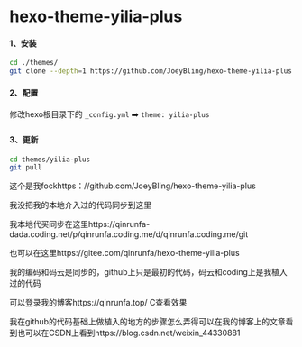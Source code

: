 hexo-theme-yilia-plus
================

#### 1、安装

```bash
cd ./themes/
git clone --depth=1 https://github.com/JoeyBling/hexo-theme-yilia-plus.git ./yilia-plus
```

#### 2、配置

修改hexo根目录下的 `_config.yml`  ➡️  `theme: yilia-plus`

#### 3、更新

```bash
cd themes/yilia-plus
git pull
```

这个是我fockhttps：//github.com/JoeyBling/hexo-theme-yilia-plus


我没把我的本地介入过的代码同步到这里

我本地代买同步在这里https://qinrunfa-dada.coding.net/p/qinrunfa.coding.me/d/qinrunfa.coding.me/git

也可以在这里https://gitee.com/qinrunfa/hexo-theme-yilia-plus

我的编码和码云是同步的，github上只是最初的代码，码云和coding上是我植入过的代码

可以登录我的博客https://qinrunfa.top/   C查看效果

我在github的代码基础上做植入的地方的步骤怎么弄得可以在我的博客上的文章看到也可以在CSDN上看到https://blog.csdn.net/weixin_44330881

